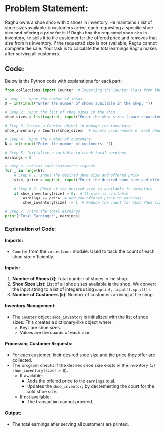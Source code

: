 # Problem Statement:
Raghu owns a shoe shop with `X` shoes in inventory. He maintains a list of shoe sizes available. `N` customers arrive, each requesting a specific shoe size and offering a price for it. If Raghu has the requested shoe size in inventory, he sells it to the customer for the offered price and removes that size from his inventory. If the requested size is not available, Raghu cannot complete the sale. Your task is to calculate the total earnings Raghu makes after serving all customers.

## Code:
Below is the Python code with explanations for each part:

```python
from collections import Counter  # Importing the Counter class from the collections module.

# Step 1: Input the number of shoes
X = int(input("Enter the number of shoes available in the shop: "))  

# Step 2: Input the list of shoe sizes in the shop
shoe_sizes = list(map(int, input("Enter the shoe sizes (space-separated): ").split()))

# Step 3: Create a Counter object to manage the inventory
shoe_inventory = Counter(shoe_sizes)  # Counts occurrences of each shoe size.

# Step 4: Input the number of customers
N = int(input("Enter the number of customers: "))

# Step 5: Initialize a variable to track total earnings
earnings = 0

# Step 6: Process each customer's request
for _ in range(N):
    # Step 6.1: Input the desired shoe size and offered price
    size, price = map(int, input("Enter the desired shoe size and offered price: ").split())

    # Step 6.2: Check if the desired size is available in inventory
    if shoe_inventory[size] > 0:  # If size is available
        earnings += price  # Add the offered price to earnings
        shoe_inventory[size] -= 1  # Reduce the count for that shoe size in inventory

# Step 7: Print the total earnings
print("Total Earnings:", earnings)
```

### Explanation of Code:
#### **Imports**:
- `Counter` from the `collections` module: Used to track the count of each shoe size efficiently.

#### **Inputs**:
1. **Number of Shoes (`X`)**: Total number of shoes in the shop.
2. **Shoe Sizes List**: List of all shoe sizes available in the shop. We convert the input string to a list of integers using `map(int, input().split())`.
3. **Number of Customers (`N`)**: Number of customers arriving at the shop.

#### **Inventory Management**:
- The `Counter` object `shoe_inventory` is initialized with the list of shoe sizes. This creates a dictionary-like object where:
  - Keys are shoe sizes.
  - Values are the counts of each size.

#### **Processing Customer Requests**:
- For each customer, their desired shoe size and the price they offer are collected.
- The program checks if the desired shoe size exists in the inventory (`if shoe_inventory[size] > 0`).
  - If available:
    - Adds the offered price to the `earnings` total.
    - Updates the `shoe_inventory` by decrementing the count for the sold shoe size.
  - If not available:
    - The transaction cannot proceed.

#### **Output**:
- The total earnings after serving all customers are printed.

